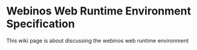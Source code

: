 Webinos Web Runtime Environment Specification
=============================================

This wiki page is about discussing the webinos web runtime environment

